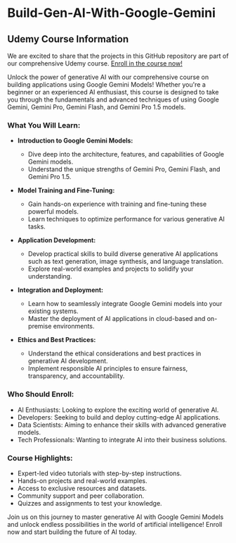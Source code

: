 # Build-Gen-AI-With-Google-Gemini

## Udemy Course Information

We are excited to share that the projects in this GitHub repository are part of our comprehensive Udemy course. [Enroll in the course now!](https://bit.ly/3R7S28g)

Unlock the power of generative AI with our comprehensive course on building applications using Google Gemini Models! Whether you're a beginner or an experienced AI enthusiast, this course is designed to take you through the fundamentals and advanced techniques of using Google Gemini, Gemini Pro, Gemini Flash, and Gemini Pro 1.5 models.

### What You Will Learn:

- **Introduction to Google Gemini Models:**
  - Dive deep into the architecture, features, and capabilities of Google Gemini models.
  - Understand the unique strengths of Gemini Pro, Gemini Flash, and Gemini Pro 1.5.

- **Model Training and Fine-Tuning:**
  - Gain hands-on experience with training and fine-tuning these powerful models.
  - Learn techniques to optimize performance for various generative AI tasks.

- **Application Development:**
  - Develop practical skills to build diverse generative AI applications such as text generation, image synthesis, and language translation.
  - Explore real-world examples and projects to solidify your understanding.

- **Integration and Deployment:**
  - Learn how to seamlessly integrate Google Gemini models into your existing systems.
  - Master the deployment of AI applications in cloud-based and on-premise environments.

- **Ethics and Best Practices:**
  - Understand the ethical considerations and best practices in generative AI development.
  - Implement responsible AI principles to ensure fairness, transparency, and accountability.

### Who Should Enroll:

- AI Enthusiasts: Looking to explore the exciting world of generative AI.
- Developers: Seeking to build and deploy cutting-edge AI applications.
- Data Scientists: Aiming to enhance their skills with advanced generative models.
- Tech Professionals: Wanting to integrate AI into their business solutions.

### Course Highlights:

- Expert-led video tutorials with step-by-step instructions.
- Hands-on projects and real-world examples.
- Access to exclusive resources and datasets.
- Community support and peer collaboration.
- Quizzes and assignments to test your knowledge.

Join us on this journey to master generative AI with Google Gemini Models and unlock endless possibilities in the world of artificial intelligence! Enroll now and start building the future of AI today.
